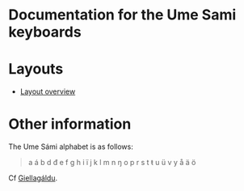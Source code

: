 # Documentation for the Ume Sami keyboards


# Layouts

-   [Layout overview](layout.html)

# Other information

The Ume Sámi alphabet is as follows:

> a á b d đ e f g h i ï j k l m n ŋ o p r s t ŧ u ü v y å ä ö

Cf [Giellagáldu](http://www.giella.org/about-sami).

